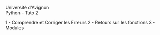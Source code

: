 Université d'Avignon  
Python - Tuto 2  
  
1 - Comprendre et Corriger les Erreurs
2 - Retours sur les fonctions
3 - Modules


